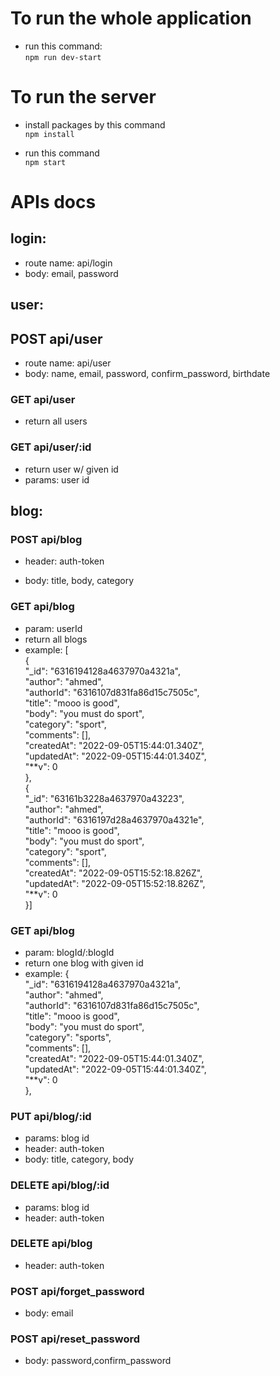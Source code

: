 # To run the whole application

- run this command: \
  `npm run dev-start`

# To run the server

- install packages by this command \
  `npm install`

- run this command \
  `npm start`

# APIs docs

## login:

- route name: api/login
- body: email, password

## user:

## POST api/user

- route name: api/user
- body: name, email, password, confirm_password, birthdate

### GET api/user

- return all users

### GET api/user/:id

- return user w/ given id
- params: user id

## blog:

### POST api/blog

- header: auth-token

* body: title, body, category

### GET api/blog

- param: userId
- return all blogs
- example: [ \
   {\
   "\_id": "6316194128a4637970a4321a",\
   "author": "ahmed",\
   "authorId": "6316107d831fa86d15c7505c",\
   "title": "mooo is good",\
   "body": "you must do sport",\
   "category": "sport",\
   "comments": [],\
   "createdAt": "2022-09-05T15:44:01.340Z",\
   "updatedAt": "2022-09-05T15:44:01.340Z",\
   "**v": 0\
   },\
   {\
   "\_id": "63161b3228a4637970a43223",\
   "author": "ahmed",\
   "authorId": "6316197d28a4637970a4321e",\
   "title": "mooo is good",\
   "body": "you must do sport",\
   "category": "sport",\
   "comments": [],\
   "createdAt": "2022-09-05T15:52:18.826Z",\
   "updatedAt": "2022-09-05T15:52:18.826Z",\
   "**v": 0\
   }]

### GET api/blog

- param: blogId/:blogId
- return one blog with given id
- example:
  {\
   "\_id": "6316194128a4637970a4321a",\
   "author": "ahmed",\
   "authorId": "6316107d831fa86d15c7505c",\
   "title": "mooo is good",\
   "body": "you must do sport",\
   "category": "sports",\
   "comments": [],\
   "createdAt": "2022-09-05T15:44:01.340Z",\
   "updatedAt": "2022-09-05T15:44:01.340Z",\
   "\*\*v": 0\
   },

### PUT api/blog/:id

- params: blog id
- header: auth-token
- body: title, category, body

### DELETE api/blog/:id

- params: blog id
- header: auth-token

### DELETE api/blog

- header: auth-token

### POST api/forget_password

- body: email

### POST api/reset_password

- body: password,confirm_password
